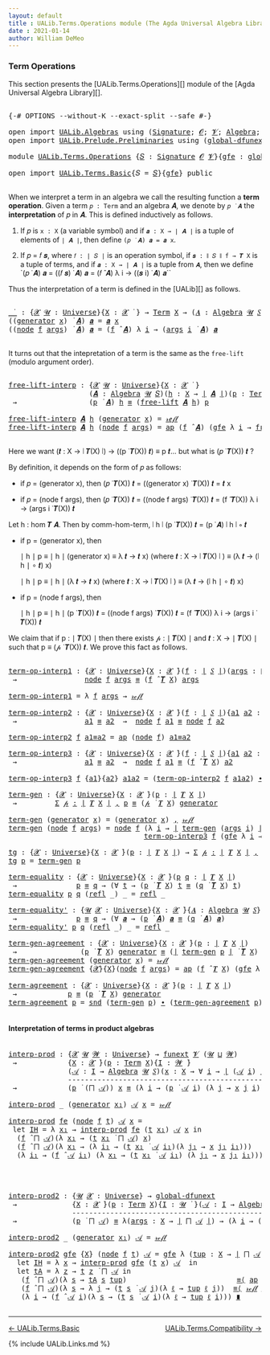 ```yaml
---
layout: default
title : UALib.Terms.Operations module (The Agda Universal Algebra Library)
date : 2021-01-14
author: William DeMeo
---
```


### <a id="term-operations">Term Operations</a>

This section presents the [UALib.Terms.Operations][] module of the [Agda Universal Algebra Library][].

<pre class="Agda">

<a id="308" class="Symbol">{-#</a> <a id="312" class="Keyword">OPTIONS</a> <a id="320" class="Pragma">--without-K</a> <a id="332" class="Pragma">--exact-split</a> <a id="346" class="Pragma">--safe</a> <a id="353" class="Symbol">#-}</a>

<a id="358" class="Keyword">open</a> <a id="363" class="Keyword">import</a> <a id="370" href="UALib.Algebras.html" class="Module">UALib.Algebras</a> <a id="385" class="Keyword">using</a> <a id="391" class="Symbol">(</a><a id="392" href="UALib.Algebras.Signatures.html#1377" class="Function">Signature</a><a id="401" class="Symbol">;</a> <a id="403" href="universes.html#613" class="Generalizable">𝓞</a><a id="404" class="Symbol">;</a> <a id="406" href="universes.html#617" class="Generalizable">𝓥</a><a id="407" class="Symbol">;</a> <a id="409" href="UALib.Algebras.Algebras.html#771" class="Function">Algebra</a><a id="416" class="Symbol">;</a> <a id="418" href="UALib.Algebras.Algebras.html#3472" class="Function Operator">_↠_</a><a id="421" class="Symbol">)</a>
<a id="423" class="Keyword">open</a> <a id="428" class="Keyword">import</a> <a id="435" href="UALib.Prelude.Preliminaries.html" class="Module">UALib.Prelude.Preliminaries</a> <a id="463" class="Keyword">using</a> <a id="469" class="Symbol">(</a><a id="470" href="MGS-Subsingleton-Theorems.html#3468" class="Function">global-dfunext</a><a id="484" class="Symbol">;</a> <a id="486" href="universes.html#551" class="Postulate">Universe</a><a id="494" class="Symbol">;</a> <a id="496" href="universes.html#758" class="Function Operator">_̇</a><a id="498" class="Symbol">)</a>

<a id="501" class="Keyword">module</a> <a id="508" href="UALib.Terms.Operations.html" class="Module">UALib.Terms.Operations</a> <a id="531" class="Symbol">{</a><a id="532" href="UALib.Terms.Operations.html#532" class="Bound">𝑆</a> <a id="534" class="Symbol">:</a> <a id="536" href="UALib.Algebras.Signatures.html#1377" class="Function">Signature</a> <a id="546" href="universes.html#613" class="Generalizable">𝓞</a> <a id="548" href="universes.html#617" class="Generalizable">𝓥</a><a id="549" class="Symbol">}{</a><a id="551" href="UALib.Terms.Operations.html#551" class="Bound">gfe</a> <a id="555" class="Symbol">:</a> <a id="557" href="MGS-Subsingleton-Theorems.html#3468" class="Function">global-dfunext</a><a id="571" class="Symbol">}</a> <a id="573" class="Keyword">where</a>

<a id="580" class="Keyword">open</a> <a id="585" class="Keyword">import</a> <a id="592" href="UALib.Terms.Basic.html" class="Module">UALib.Terms.Basic</a><a id="609" class="Symbol">{</a><a id="610" class="Argument">𝑆</a> <a id="612" class="Symbol">=</a> <a id="614" href="UALib.Terms.Operations.html#532" class="Bound">𝑆</a><a id="615" class="Symbol">}{</a><a id="617" href="UALib.Terms.Operations.html#551" class="Bound">gfe</a><a id="620" class="Symbol">}</a> <a id="622" class="Keyword">public</a>

</pre>

When we interpret a term in an algebra we call the resulting function a **term operation**.  Given a term `𝑝 : Term` and an algebra 𝑨, we denote by `𝑝 ̇ 𝑨` the **interpretation** of 𝑝 in 𝑨.  This is defined inductively as follows.

1. If 𝑝 is `x : X` (a variable symbol) and if `𝒂 : X → ∣ 𝑨 ∣` is a tuple of elements of `∣ 𝑨 ∣`, then define `(𝑝 ̇ 𝑨) 𝒂 = 𝒂 x`.

2. If 𝑝 = 𝑓 𝒔, where `𝑓 : ∣ 𝑆 ∣` is an operation symbol, if `𝒔 : ∥ 𝑆 ∥ f → 𝑻 X` is a tuple of terms, and if `𝒂 : X → ∣ 𝑨 ∣` is a tuple from `𝑨`, then we define `(𝑝 ̇ 𝑨) 𝒂 = ((𝑓 𝒔) ̇ 𝑨) 𝒂 = (𝑓 ̂ 𝑨) λ i → ((𝒔 i) ̇ 𝑨) 𝒂``

Thus the interpretation of a term is defined in the [UALib][] as follows.

<pre class="Agda">

<a id="_̇_"></a><a id="1312" href="UALib.Terms.Operations.html#1312" class="Function Operator">_̇_</a> <a id="1316" class="Symbol">:</a> <a id="1318" class="Symbol">{</a><a id="1319" href="UALib.Terms.Operations.html#1319" class="Bound">𝓧</a> <a id="1321" href="UALib.Terms.Operations.html#1321" class="Bound">𝓤</a> <a id="1323" class="Symbol">:</a> <a id="1325" href="universes.html#551" class="Postulate">Universe</a><a id="1333" class="Symbol">}{</a><a id="1335" href="UALib.Terms.Operations.html#1335" class="Bound">X</a> <a id="1337" class="Symbol">:</a> <a id="1339" href="UALib.Terms.Operations.html#1319" class="Bound">𝓧</a> <a id="1341" href="universes.html#758" class="Function Operator">̇</a> <a id="1343" class="Symbol">}</a> <a id="1345" class="Symbol">→</a> <a id="1347" href="UALib.Terms.Basic.html#2335" class="Datatype">Term</a> <a id="1352" href="UALib.Terms.Operations.html#1335" class="Bound">X</a> <a id="1354" class="Symbol">→</a> <a id="1356" class="Symbol">(</a><a id="1357" href="UALib.Terms.Operations.html#1357" class="Bound">𝑨</a> <a id="1359" class="Symbol">:</a> <a id="1361" href="UALib.Algebras.Algebras.html#771" class="Function">Algebra</a> <a id="1369" href="UALib.Terms.Operations.html#1321" class="Bound">𝓤</a> <a id="1371" href="UALib.Terms.Operations.html#532" class="Bound">𝑆</a><a id="1372" class="Symbol">)</a> <a id="1374" class="Symbol">→</a> <a id="1376" class="Symbol">(</a><a id="1377" href="UALib.Terms.Operations.html#1335" class="Bound">X</a> <a id="1379" class="Symbol">→</a> <a id="1381" href="UALib.Prelude.Preliminaries.html#11659" class="Function Operator">∣</a> <a id="1383" href="UALib.Terms.Operations.html#1357" class="Bound">𝑨</a> <a id="1385" href="UALib.Prelude.Preliminaries.html#11659" class="Function Operator">∣</a><a id="1386" class="Symbol">)</a> <a id="1388" class="Symbol">→</a> <a id="1390" href="UALib.Prelude.Preliminaries.html#11659" class="Function Operator">∣</a> <a id="1392" href="UALib.Terms.Operations.html#1357" class="Bound">𝑨</a> <a id="1394" href="UALib.Prelude.Preliminaries.html#11659" class="Function Operator">∣</a>
<a id="1396" class="Symbol">((</a><a id="1398" href="UALib.Terms.Basic.html#2383" class="InductiveConstructor">generator</a> <a id="1408" href="UALib.Terms.Operations.html#1408" class="Bound">x</a><a id="1409" class="Symbol">)</a> <a id="1411" href="UALib.Terms.Operations.html#1312" class="Function Operator">̇</a> <a id="1413" href="UALib.Terms.Operations.html#1413" class="Bound">𝑨</a><a id="1414" class="Symbol">)</a> <a id="1416" href="UALib.Terms.Operations.html#1416" class="Bound">𝒂</a> <a id="1418" class="Symbol">=</a> <a id="1420" href="UALib.Terms.Operations.html#1416" class="Bound">𝒂</a> <a id="1422" href="UALib.Terms.Operations.html#1408" class="Bound">x</a>
<a id="1424" class="Symbol">((</a><a id="1426" href="UALib.Terms.Basic.html#2408" class="InductiveConstructor">node</a> <a id="1431" href="UALib.Terms.Operations.html#1431" class="Bound">f</a> <a id="1433" href="UALib.Terms.Operations.html#1433" class="Bound">args</a><a id="1437" class="Symbol">)</a> <a id="1439" href="UALib.Terms.Operations.html#1312" class="Function Operator">̇</a> <a id="1441" href="UALib.Terms.Operations.html#1441" class="Bound">𝑨</a><a id="1442" class="Symbol">)</a> <a id="1444" href="UALib.Terms.Operations.html#1444" class="Bound">𝒂</a> <a id="1446" class="Symbol">=</a> <a id="1448" class="Symbol">(</a><a id="1449" href="UALib.Terms.Operations.html#1431" class="Bound">f</a> <a id="1451" href="UALib.Algebras.Algebras.html#2921" class="Function Operator">̂</a> <a id="1453" href="UALib.Terms.Operations.html#1441" class="Bound">𝑨</a><a id="1454" class="Symbol">)</a> <a id="1456" class="Symbol">λ</a> <a id="1458" href="UALib.Terms.Operations.html#1458" class="Bound">i</a> <a id="1460" class="Symbol">→</a> <a id="1462" class="Symbol">(</a><a id="1463" href="UALib.Terms.Operations.html#1433" class="Bound">args</a> <a id="1468" href="UALib.Terms.Operations.html#1458" class="Bound">i</a> <a id="1470" href="UALib.Terms.Operations.html#1312" class="Function Operator">̇</a> <a id="1472" href="UALib.Terms.Operations.html#1441" class="Bound">𝑨</a><a id="1473" class="Symbol">)</a> <a id="1475" href="UALib.Terms.Operations.html#1444" class="Bound">𝒂</a>

</pre>

It turns out that the intepretation of a term is the same as the `free-lift` (modulo argument order).

<pre class="Agda">

<a id="free-lift-interp"></a><a id="1607" href="UALib.Terms.Operations.html#1607" class="Function">free-lift-interp</a> <a id="1624" class="Symbol">:</a> <a id="1626" class="Symbol">{</a><a id="1627" href="UALib.Terms.Operations.html#1627" class="Bound">𝓧</a> <a id="1629" href="UALib.Terms.Operations.html#1629" class="Bound">𝓤</a> <a id="1631" class="Symbol">:</a> <a id="1633" href="universes.html#551" class="Postulate">Universe</a><a id="1641" class="Symbol">}{</a><a id="1643" href="UALib.Terms.Operations.html#1643" class="Bound">X</a> <a id="1645" class="Symbol">:</a> <a id="1647" href="UALib.Terms.Operations.html#1627" class="Bound">𝓧</a> <a id="1649" href="universes.html#758" class="Function Operator">̇</a> <a id="1651" class="Symbol">}</a>
                   <a id="1672" class="Symbol">(</a><a id="1673" href="UALib.Terms.Operations.html#1673" class="Bound">𝑨</a> <a id="1675" class="Symbol">:</a> <a id="1677" href="UALib.Algebras.Algebras.html#771" class="Function">Algebra</a> <a id="1685" href="UALib.Terms.Operations.html#1629" class="Bound">𝓤</a> <a id="1687" href="UALib.Terms.Operations.html#532" class="Bound">𝑆</a><a id="1688" class="Symbol">)(</a><a id="1690" href="UALib.Terms.Operations.html#1690" class="Bound">h</a> <a id="1692" class="Symbol">:</a> <a id="1694" href="UALib.Terms.Operations.html#1643" class="Bound">X</a> <a id="1696" class="Symbol">→</a> <a id="1698" href="UALib.Prelude.Preliminaries.html#11659" class="Function Operator">∣</a> <a id="1700" href="UALib.Terms.Operations.html#1673" class="Bound">𝑨</a> <a id="1702" href="UALib.Prelude.Preliminaries.html#11659" class="Function Operator">∣</a><a id="1703" class="Symbol">)(</a><a id="1705" href="UALib.Terms.Operations.html#1705" class="Bound">p</a> <a id="1707" class="Symbol">:</a> <a id="1709" href="UALib.Terms.Basic.html#2335" class="Datatype">Term</a> <a id="1714" href="UALib.Terms.Operations.html#1643" class="Bound">X</a><a id="1715" class="Symbol">)</a>
 <a id="1718" class="Symbol">→</a>                 <a id="1736" class="Symbol">(</a><a id="1737" href="UALib.Terms.Operations.html#1705" class="Bound">p</a> <a id="1739" href="UALib.Terms.Operations.html#1312" class="Function Operator">̇</a> <a id="1741" href="UALib.Terms.Operations.html#1673" class="Bound">𝑨</a><a id="1742" class="Symbol">)</a> <a id="1744" href="UALib.Terms.Operations.html#1690" class="Bound">h</a> <a id="1746" href="UALib.Prelude.Preliminaries.html#5556" class="Datatype Operator">≡</a> <a id="1748" class="Symbol">(</a><a id="1749" href="UALib.Terms.Basic.html#3932" class="Function">free-lift</a> <a id="1759" href="UALib.Terms.Operations.html#1673" class="Bound">𝑨</a> <a id="1761" href="UALib.Terms.Operations.html#1690" class="Bound">h</a><a id="1762" class="Symbol">)</a> <a id="1764" href="UALib.Terms.Operations.html#1705" class="Bound">p</a>

<a id="1767" href="UALib.Terms.Operations.html#1607" class="Function">free-lift-interp</a> <a id="1784" href="UALib.Terms.Operations.html#1784" class="Bound">𝑨</a> <a id="1786" href="UALib.Terms.Operations.html#1786" class="Bound">h</a> <a id="1788" class="Symbol">(</a><a id="1789" href="UALib.Terms.Basic.html#2383" class="InductiveConstructor">generator</a> <a id="1799" href="UALib.Terms.Operations.html#1799" class="Bound">x</a><a id="1800" class="Symbol">)</a> <a id="1802" class="Symbol">=</a> <a id="1804" href="UALib.Prelude.Preliminaries.html#5570" class="InductiveConstructor">𝓇ℯ𝒻𝓁</a>
<a id="1809" href="UALib.Terms.Operations.html#1607" class="Function">free-lift-interp</a> <a id="1826" href="UALib.Terms.Operations.html#1826" class="Bound">𝑨</a> <a id="1828" href="UALib.Terms.Operations.html#1828" class="Bound">h</a> <a id="1830" class="Symbol">(</a><a id="1831" href="UALib.Terms.Basic.html#2408" class="InductiveConstructor">node</a> <a id="1836" href="UALib.Terms.Operations.html#1836" class="Bound">f</a> <a id="1838" href="UALib.Terms.Operations.html#1838" class="Bound">args</a><a id="1842" class="Symbol">)</a> <a id="1844" class="Symbol">=</a> <a id="1846" href="MGS-MLTT.html#6613" class="Function">ap</a> <a id="1849" class="Symbol">(</a><a id="1850" href="UALib.Terms.Operations.html#1836" class="Bound">f</a> <a id="1852" href="UALib.Algebras.Algebras.html#2921" class="Function Operator">̂</a> <a id="1854" href="UALib.Terms.Operations.html#1826" class="Bound">𝑨</a><a id="1855" class="Symbol">)</a> <a id="1857" class="Symbol">(</a><a id="1858" href="UALib.Terms.Operations.html#551" class="Bound">gfe</a> <a id="1862" class="Symbol">λ</a> <a id="1864" href="UALib.Terms.Operations.html#1864" class="Bound">i</a> <a id="1866" class="Symbol">→</a> <a id="1868" href="UALib.Terms.Operations.html#1607" class="Function">free-lift-interp</a> <a id="1885" href="UALib.Terms.Operations.html#1826" class="Bound">𝑨</a> <a id="1887" href="UALib.Terms.Operations.html#1828" class="Bound">h</a> <a id="1889" class="Symbol">(</a><a id="1890" href="UALib.Terms.Operations.html#1838" class="Bound">args</a> <a id="1895" href="UALib.Terms.Operations.html#1864" class="Bound">i</a><a id="1896" class="Symbol">))</a>

</pre>

Here we want (𝒕 : X → ∣ 𝑻(X) ∣) → ((p ̇ 𝑻(X)) 𝒕) ≡ p 𝒕... but what is (𝑝 ̇ 𝑻(X)) 𝒕 ?

By definition, it depends on the form of 𝑝 as follows:

* if 𝑝 = (generator x), then (𝑝 ̇ 𝑻(X)) 𝒕 = ((generator x) ̇ 𝑻(X)) 𝒕 = 𝒕 x

* if 𝑝 = (node f args), then (𝑝 ̇ 𝑻(X)) 𝒕 = ((node f args) ̇ 𝑻(X)) 𝒕 = (f ̂ 𝑻(X)) λ i → (args i ̇ 𝑻(X)) 𝒕

Let h : hom 𝑻 𝑨. Then by comm-hom-term, ∣ h ∣ (p ̇ 𝑻(X)) 𝒕 = (p ̇ 𝑨) ∣ h ∣ ∘ 𝒕

* if p = (generator x), then

   ∣ h ∣ p ≡ ∣ h ∣ (generator x)
          ≡ λ 𝒕 → 𝒕 x) (where 𝒕 : X → ∣ 𝑻(X) ∣ )
          ≡ (λ 𝒕 → (∣ h ∣ ∘ 𝒕) x)

   ∣ h ∣ p ≡ ∣ h ∣ (λ 𝒕 → 𝒕 x) (where 𝒕 : X → ∣ 𝑻(X) ∣ )
          ≡ (λ 𝒕 → (∣ h ∣ ∘ 𝒕) x)

* if p = (node f args), then

   ∣ h ∣ p ≡ ∣ h ∣  (p ̇ 𝑻(X)) 𝒕 = ((node f args) ̇ 𝑻(X)) 𝒕 = (f ̂ 𝑻(X)) λ i → (args i ̇ 𝑻(X)) 𝒕

We claim that if p : ∣ 𝑻(X) ∣ then there exists 𝓅 : ∣ 𝑻(X) ∣ and 𝒕 : X → ∣ 𝑻(X) ∣ such that p ≡ (𝓅 ̇ 𝑻(X)) 𝒕. We prove this fact as follows.

<pre class="Agda">

<a id="term-op-interp1"></a><a id="2840" href="UALib.Terms.Operations.html#2840" class="Function">term-op-interp1</a> <a id="2856" class="Symbol">:</a> <a id="2858" class="Symbol">{</a><a id="2859" href="UALib.Terms.Operations.html#2859" class="Bound">𝓧</a> <a id="2861" class="Symbol">:</a> <a id="2863" href="universes.html#551" class="Postulate">Universe</a><a id="2871" class="Symbol">}{</a><a id="2873" href="UALib.Terms.Operations.html#2873" class="Bound">X</a> <a id="2875" class="Symbol">:</a> <a id="2877" href="UALib.Terms.Operations.html#2859" class="Bound">𝓧</a> <a id="2879" href="universes.html#758" class="Function Operator">̇</a><a id="2880" class="Symbol">}(</a><a id="2882" href="UALib.Terms.Operations.html#2882" class="Bound">f</a> <a id="2884" class="Symbol">:</a> <a id="2886" href="UALib.Prelude.Preliminaries.html#11659" class="Function Operator">∣</a> <a id="2888" href="UALib.Terms.Operations.html#532" class="Bound">𝑆</a> <a id="2890" href="UALib.Prelude.Preliminaries.html#11659" class="Function Operator">∣</a><a id="2891" class="Symbol">)(</a><a id="2893" href="UALib.Terms.Operations.html#2893" class="Bound">args</a> <a id="2898" class="Symbol">:</a> <a id="2900" href="UALib.Prelude.Preliminaries.html#11740" class="Function Operator">∥</a> <a id="2902" href="UALib.Terms.Operations.html#532" class="Bound">𝑆</a> <a id="2904" href="UALib.Prelude.Preliminaries.html#11740" class="Function Operator">∥</a> <a id="2906" href="UALib.Terms.Operations.html#2882" class="Bound">f</a> <a id="2908" class="Symbol">→</a> <a id="2910" href="UALib.Terms.Basic.html#2335" class="Datatype">Term</a> <a id="2915" href="UALib.Terms.Operations.html#2873" class="Bound">X</a><a id="2916" class="Symbol">)</a>
 <a id="2919" class="Symbol">→</a>                <a id="2936" href="UALib.Terms.Basic.html#2408" class="InductiveConstructor">node</a> <a id="2941" href="UALib.Terms.Operations.html#2882" class="Bound">f</a> <a id="2943" href="UALib.Terms.Operations.html#2893" class="Bound">args</a> <a id="2948" href="UALib.Prelude.Preliminaries.html#5556" class="Datatype Operator">≡</a> <a id="2950" class="Symbol">(</a><a id="2951" href="UALib.Terms.Operations.html#2882" class="Bound">f</a> <a id="2953" href="UALib.Algebras.Algebras.html#2921" class="Function Operator">̂</a> <a id="2955" href="UALib.Terms.Basic.html#3406" class="Function">𝑻</a> <a id="2957" href="UALib.Terms.Operations.html#2873" class="Bound">X</a><a id="2958" class="Symbol">)</a> <a id="2960" href="UALib.Terms.Operations.html#2893" class="Bound">args</a>

<a id="2966" href="UALib.Terms.Operations.html#2840" class="Function">term-op-interp1</a> <a id="2982" class="Symbol">=</a> <a id="2984" class="Symbol">λ</a> <a id="2986" href="UALib.Terms.Operations.html#2986" class="Bound">f</a> <a id="2988" href="UALib.Terms.Operations.html#2988" class="Bound">args</a> <a id="2993" class="Symbol">→</a> <a id="2995" href="UALib.Prelude.Preliminaries.html#5570" class="InductiveConstructor">𝓇ℯ𝒻𝓁</a>

<a id="term-op-interp2"></a><a id="3001" href="UALib.Terms.Operations.html#3001" class="Function">term-op-interp2</a> <a id="3017" class="Symbol">:</a> <a id="3019" class="Symbol">{</a><a id="3020" href="UALib.Terms.Operations.html#3020" class="Bound">𝓧</a> <a id="3022" class="Symbol">:</a> <a id="3024" href="universes.html#551" class="Postulate">Universe</a><a id="3032" class="Symbol">}{</a><a id="3034" href="UALib.Terms.Operations.html#3034" class="Bound">X</a> <a id="3036" class="Symbol">:</a> <a id="3038" href="UALib.Terms.Operations.html#3020" class="Bound">𝓧</a> <a id="3040" href="universes.html#758" class="Function Operator">̇</a><a id="3041" class="Symbol">}(</a><a id="3043" href="UALib.Terms.Operations.html#3043" class="Bound">f</a> <a id="3045" class="Symbol">:</a> <a id="3047" href="UALib.Prelude.Preliminaries.html#11659" class="Function Operator">∣</a> <a id="3049" href="UALib.Terms.Operations.html#532" class="Bound">𝑆</a> <a id="3051" href="UALib.Prelude.Preliminaries.html#11659" class="Function Operator">∣</a><a id="3052" class="Symbol">){</a><a id="3054" href="UALib.Terms.Operations.html#3054" class="Bound">a1</a> <a id="3057" href="UALib.Terms.Operations.html#3057" class="Bound">a2</a> <a id="3060" class="Symbol">:</a> <a id="3062" href="UALib.Prelude.Preliminaries.html#11740" class="Function Operator">∥</a> <a id="3064" href="UALib.Terms.Operations.html#532" class="Bound">𝑆</a> <a id="3066" href="UALib.Prelude.Preliminaries.html#11740" class="Function Operator">∥</a> <a id="3068" href="UALib.Terms.Operations.html#3043" class="Bound">f</a> <a id="3070" class="Symbol">→</a> <a id="3072" href="UALib.Terms.Basic.html#2335" class="Datatype">Term</a> <a id="3077" href="UALib.Terms.Operations.html#3034" class="Bound">X</a><a id="3078" class="Symbol">}</a>
 <a id="3081" class="Symbol">→</a>                <a id="3098" href="UALib.Terms.Operations.html#3054" class="Bound">a1</a> <a id="3101" href="UALib.Prelude.Preliminaries.html#5556" class="Datatype Operator">≡</a> <a id="3103" href="UALib.Terms.Operations.html#3057" class="Bound">a2</a>  <a id="3107" class="Symbol">→</a>  <a id="3110" href="UALib.Terms.Basic.html#2408" class="InductiveConstructor">node</a> <a id="3115" href="UALib.Terms.Operations.html#3043" class="Bound">f</a> <a id="3117" href="UALib.Terms.Operations.html#3054" class="Bound">a1</a> <a id="3120" href="UALib.Prelude.Preliminaries.html#5556" class="Datatype Operator">≡</a> <a id="3122" href="UALib.Terms.Basic.html#2408" class="InductiveConstructor">node</a> <a id="3127" href="UALib.Terms.Operations.html#3043" class="Bound">f</a> <a id="3129" href="UALib.Terms.Operations.html#3057" class="Bound">a2</a>

<a id="3133" href="UALib.Terms.Operations.html#3001" class="Function">term-op-interp2</a> <a id="3149" href="UALib.Terms.Operations.html#3149" class="Bound">f</a> <a id="3151" href="UALib.Terms.Operations.html#3151" class="Bound">a1≡a2</a> <a id="3157" class="Symbol">=</a> <a id="3159" href="MGS-MLTT.html#6613" class="Function">ap</a> <a id="3162" class="Symbol">(</a><a id="3163" href="UALib.Terms.Basic.html#2408" class="InductiveConstructor">node</a> <a id="3168" href="UALib.Terms.Operations.html#3149" class="Bound">f</a><a id="3169" class="Symbol">)</a> <a id="3171" href="UALib.Terms.Operations.html#3151" class="Bound">a1≡a2</a>

<a id="term-op-interp3"></a><a id="3178" href="UALib.Terms.Operations.html#3178" class="Function">term-op-interp3</a> <a id="3194" class="Symbol">:</a> <a id="3196" class="Symbol">{</a><a id="3197" href="UALib.Terms.Operations.html#3197" class="Bound">𝓧</a> <a id="3199" class="Symbol">:</a> <a id="3201" href="universes.html#551" class="Postulate">Universe</a><a id="3209" class="Symbol">}{</a><a id="3211" href="UALib.Terms.Operations.html#3211" class="Bound">X</a> <a id="3213" class="Symbol">:</a> <a id="3215" href="UALib.Terms.Operations.html#3197" class="Bound">𝓧</a> <a id="3217" href="universes.html#758" class="Function Operator">̇</a><a id="3218" class="Symbol">}(</a><a id="3220" href="UALib.Terms.Operations.html#3220" class="Bound">f</a> <a id="3222" class="Symbol">:</a> <a id="3224" href="UALib.Prelude.Preliminaries.html#11659" class="Function Operator">∣</a> <a id="3226" href="UALib.Terms.Operations.html#532" class="Bound">𝑆</a> <a id="3228" href="UALib.Prelude.Preliminaries.html#11659" class="Function Operator">∣</a><a id="3229" class="Symbol">){</a><a id="3231" href="UALib.Terms.Operations.html#3231" class="Bound">a1</a> <a id="3234" href="UALib.Terms.Operations.html#3234" class="Bound">a2</a> <a id="3237" class="Symbol">:</a> <a id="3239" href="UALib.Prelude.Preliminaries.html#11740" class="Function Operator">∥</a> <a id="3241" href="UALib.Terms.Operations.html#532" class="Bound">𝑆</a> <a id="3243" href="UALib.Prelude.Preliminaries.html#11740" class="Function Operator">∥</a> <a id="3245" href="UALib.Terms.Operations.html#3220" class="Bound">f</a> <a id="3247" class="Symbol">→</a> <a id="3249" href="UALib.Terms.Basic.html#2335" class="Datatype">Term</a> <a id="3254" href="UALib.Terms.Operations.html#3211" class="Bound">X</a><a id="3255" class="Symbol">}</a>
 <a id="3258" class="Symbol">→</a>                <a id="3275" href="UALib.Terms.Operations.html#3231" class="Bound">a1</a> <a id="3278" href="UALib.Prelude.Preliminaries.html#5556" class="Datatype Operator">≡</a> <a id="3280" href="UALib.Terms.Operations.html#3234" class="Bound">a2</a>  <a id="3284" class="Symbol">→</a>  <a id="3287" href="UALib.Terms.Basic.html#2408" class="InductiveConstructor">node</a> <a id="3292" href="UALib.Terms.Operations.html#3220" class="Bound">f</a> <a id="3294" href="UALib.Terms.Operations.html#3231" class="Bound">a1</a> <a id="3297" href="UALib.Prelude.Preliminaries.html#5556" class="Datatype Operator">≡</a> <a id="3299" class="Symbol">(</a><a id="3300" href="UALib.Terms.Operations.html#3220" class="Bound">f</a> <a id="3302" href="UALib.Algebras.Algebras.html#2921" class="Function Operator">̂</a> <a id="3304" href="UALib.Terms.Basic.html#3406" class="Function">𝑻</a> <a id="3306" href="UALib.Terms.Operations.html#3211" class="Bound">X</a><a id="3307" class="Symbol">)</a> <a id="3309" href="UALib.Terms.Operations.html#3234" class="Bound">a2</a>

<a id="3313" href="UALib.Terms.Operations.html#3178" class="Function">term-op-interp3</a> <a id="3329" href="UALib.Terms.Operations.html#3329" class="Bound">f</a> <a id="3331" class="Symbol">{</a><a id="3332" href="UALib.Terms.Operations.html#3332" class="Bound">a1</a><a id="3334" class="Symbol">}{</a><a id="3336" href="UALib.Terms.Operations.html#3336" class="Bound">a2</a><a id="3338" class="Symbol">}</a> <a id="3340" href="UALib.Terms.Operations.html#3340" class="Bound">a1a2</a> <a id="3345" class="Symbol">=</a> <a id="3347" class="Symbol">(</a><a id="3348" href="UALib.Terms.Operations.html#3001" class="Function">term-op-interp2</a> <a id="3364" href="UALib.Terms.Operations.html#3329" class="Bound">f</a> <a id="3366" href="UALib.Terms.Operations.html#3340" class="Bound">a1a2</a><a id="3370" class="Symbol">)</a> <a id="3372" href="MGS-MLTT.html#5910" class="Function Operator">∙</a> <a id="3374" class="Symbol">(</a><a id="3375" href="UALib.Terms.Operations.html#2840" class="Function">term-op-interp1</a> <a id="3391" href="UALib.Terms.Operations.html#3329" class="Bound">f</a> <a id="3393" href="UALib.Terms.Operations.html#3336" class="Bound">a2</a><a id="3395" class="Symbol">)</a>

<a id="term-gen"></a><a id="3398" href="UALib.Terms.Operations.html#3398" class="Function">term-gen</a> <a id="3407" class="Symbol">:</a> <a id="3409" class="Symbol">{</a><a id="3410" href="UALib.Terms.Operations.html#3410" class="Bound">𝓧</a> <a id="3412" class="Symbol">:</a> <a id="3414" href="universes.html#551" class="Postulate">Universe</a><a id="3422" class="Symbol">}{</a><a id="3424" href="UALib.Terms.Operations.html#3424" class="Bound">X</a> <a id="3426" class="Symbol">:</a> <a id="3428" href="UALib.Terms.Operations.html#3410" class="Bound">𝓧</a> <a id="3430" href="universes.html#758" class="Function Operator">̇</a><a id="3431" class="Symbol">}(</a><a id="3433" href="UALib.Terms.Operations.html#3433" class="Bound">p</a> <a id="3435" class="Symbol">:</a> <a id="3437" href="UALib.Prelude.Preliminaries.html#11659" class="Function Operator">∣</a> <a id="3439" href="UALib.Terms.Basic.html#3406" class="Function">𝑻</a> <a id="3441" href="UALib.Terms.Operations.html#3424" class="Bound">X</a> <a id="3443" href="UALib.Prelude.Preliminaries.html#11659" class="Function Operator">∣</a><a id="3444" class="Symbol">)</a>
 <a id="3447" class="Symbol">→</a>         <a id="3457" href="MGS-MLTT.html#3074" class="Function">Σ</a> <a id="3459" href="UALib.Terms.Operations.html#3459" class="Bound">𝓅</a> <a id="3461" href="MGS-MLTT.html#3074" class="Function">꞉</a> <a id="3463" href="UALib.Prelude.Preliminaries.html#11659" class="Function Operator">∣</a> <a id="3465" href="UALib.Terms.Basic.html#3406" class="Function">𝑻</a> <a id="3467" href="UALib.Terms.Operations.html#3424" class="Bound">X</a> <a id="3469" href="UALib.Prelude.Preliminaries.html#11659" class="Function Operator">∣</a> <a id="3471" href="MGS-MLTT.html#3074" class="Function">,</a> <a id="3473" href="UALib.Terms.Operations.html#3433" class="Bound">p</a> <a id="3475" href="UALib.Prelude.Preliminaries.html#5556" class="Datatype Operator">≡</a> <a id="3477" class="Symbol">(</a><a id="3478" href="UALib.Terms.Operations.html#3459" class="Bound">𝓅</a> <a id="3480" href="UALib.Terms.Operations.html#1312" class="Function Operator">̇</a> <a id="3482" href="UALib.Terms.Basic.html#3406" class="Function">𝑻</a> <a id="3484" href="UALib.Terms.Operations.html#3424" class="Bound">X</a><a id="3485" class="Symbol">)</a> <a id="3487" href="UALib.Terms.Basic.html#2383" class="InductiveConstructor">generator</a>

<a id="3498" href="UALib.Terms.Operations.html#3398" class="Function">term-gen</a> <a id="3507" class="Symbol">(</a><a id="3508" href="UALib.Terms.Basic.html#2383" class="InductiveConstructor">generator</a> <a id="3518" href="UALib.Terms.Operations.html#3518" class="Bound">x</a><a id="3519" class="Symbol">)</a> <a id="3521" class="Symbol">=</a> <a id="3523" class="Symbol">(</a><a id="3524" href="UALib.Terms.Basic.html#2383" class="InductiveConstructor">generator</a> <a id="3534" href="UALib.Terms.Operations.html#3518" class="Bound">x</a><a id="3535" class="Symbol">)</a> <a id="3537" href="UALib.Prelude.Preliminaries.html#5665" class="InductiveConstructor Operator">,</a> <a id="3539" href="UALib.Prelude.Preliminaries.html#5570" class="InductiveConstructor">𝓇ℯ𝒻𝓁</a>
<a id="3544" href="UALib.Terms.Operations.html#3398" class="Function">term-gen</a> <a id="3553" class="Symbol">(</a><a id="3554" href="UALib.Terms.Basic.html#2408" class="InductiveConstructor">node</a> <a id="3559" href="UALib.Terms.Operations.html#3559" class="Bound">f</a> <a id="3561" href="UALib.Terms.Operations.html#3561" class="Bound">args</a><a id="3565" class="Symbol">)</a> <a id="3567" class="Symbol">=</a> <a id="3569" href="UALib.Terms.Basic.html#2408" class="InductiveConstructor">node</a> <a id="3574" href="UALib.Terms.Operations.html#3559" class="Bound">f</a> <a id="3576" class="Symbol">(λ</a> <a id="3579" href="UALib.Terms.Operations.html#3579" class="Bound">i</a> <a id="3581" class="Symbol">→</a> <a id="3583" href="UALib.Prelude.Preliminaries.html#11659" class="Function Operator">∣</a> <a id="3585" href="UALib.Terms.Operations.html#3398" class="Function">term-gen</a> <a id="3594" class="Symbol">(</a><a id="3595" href="UALib.Terms.Operations.html#3561" class="Bound">args</a> <a id="3600" href="UALib.Terms.Operations.html#3579" class="Bound">i</a><a id="3601" class="Symbol">)</a> <a id="3603" href="UALib.Prelude.Preliminaries.html#11659" class="Function Operator">∣</a><a id="3604" class="Symbol">)</a> <a id="3606" href="UALib.Prelude.Preliminaries.html#5665" class="InductiveConstructor Operator">,</a>
                                <a id="3640" href="UALib.Terms.Operations.html#3178" class="Function">term-op-interp3</a> <a id="3656" href="UALib.Terms.Operations.html#3559" class="Bound">f</a> <a id="3658" class="Symbol">(</a><a id="3659" href="UALib.Terms.Operations.html#551" class="Bound">gfe</a> <a id="3663" class="Symbol">λ</a> <a id="3665" href="UALib.Terms.Operations.html#3665" class="Bound">i</a> <a id="3667" class="Symbol">→</a> <a id="3669" href="UALib.Prelude.Preliminaries.html#11740" class="Function Operator">∥</a> <a id="3671" href="UALib.Terms.Operations.html#3398" class="Function">term-gen</a> <a id="3680" class="Symbol">(</a><a id="3681" href="UALib.Terms.Operations.html#3561" class="Bound">args</a> <a id="3686" href="UALib.Terms.Operations.html#3665" class="Bound">i</a><a id="3687" class="Symbol">)</a> <a id="3689" href="UALib.Prelude.Preliminaries.html#11740" class="Function Operator">∥</a><a id="3690" class="Symbol">)</a>

<a id="tg"></a><a id="3693" href="UALib.Terms.Operations.html#3693" class="Function">tg</a> <a id="3696" class="Symbol">:</a> <a id="3698" class="Symbol">{</a><a id="3699" href="UALib.Terms.Operations.html#3699" class="Bound">𝓧</a> <a id="3701" class="Symbol">:</a> <a id="3703" href="universes.html#551" class="Postulate">Universe</a><a id="3711" class="Symbol">}{</a><a id="3713" href="UALib.Terms.Operations.html#3713" class="Bound">X</a> <a id="3715" class="Symbol">:</a> <a id="3717" href="UALib.Terms.Operations.html#3699" class="Bound">𝓧</a> <a id="3719" href="universes.html#758" class="Function Operator">̇</a><a id="3720" class="Symbol">}(</a><a id="3722" href="UALib.Terms.Operations.html#3722" class="Bound">p</a> <a id="3724" class="Symbol">:</a> <a id="3726" href="UALib.Prelude.Preliminaries.html#11659" class="Function Operator">∣</a> <a id="3728" href="UALib.Terms.Basic.html#3406" class="Function">𝑻</a> <a id="3730" href="UALib.Terms.Operations.html#3713" class="Bound">X</a> <a id="3732" href="UALib.Prelude.Preliminaries.html#11659" class="Function Operator">∣</a><a id="3733" class="Symbol">)</a> <a id="3735" class="Symbol">→</a> <a id="3737" href="MGS-MLTT.html#3074" class="Function">Σ</a> <a id="3739" href="UALib.Terms.Operations.html#3739" class="Bound">𝓅</a> <a id="3741" href="MGS-MLTT.html#3074" class="Function">꞉</a> <a id="3743" href="UALib.Prelude.Preliminaries.html#11659" class="Function Operator">∣</a> <a id="3745" href="UALib.Terms.Basic.html#3406" class="Function">𝑻</a> <a id="3747" href="UALib.Terms.Operations.html#3713" class="Bound">X</a> <a id="3749" href="UALib.Prelude.Preliminaries.html#11659" class="Function Operator">∣</a> <a id="3751" href="MGS-MLTT.html#3074" class="Function">,</a> <a id="3753" href="UALib.Terms.Operations.html#3722" class="Bound">p</a> <a id="3755" href="UALib.Prelude.Preliminaries.html#5556" class="Datatype Operator">≡</a> <a id="3757" class="Symbol">(</a><a id="3758" href="UALib.Terms.Operations.html#3739" class="Bound">𝓅</a> <a id="3760" href="UALib.Terms.Operations.html#1312" class="Function Operator">̇</a> <a id="3762" href="UALib.Terms.Basic.html#3406" class="Function">𝑻</a> <a id="3764" href="UALib.Terms.Operations.html#3713" class="Bound">X</a><a id="3765" class="Symbol">)</a> <a id="3767" href="UALib.Terms.Basic.html#2383" class="InductiveConstructor">generator</a>
<a id="3777" href="UALib.Terms.Operations.html#3693" class="Function">tg</a> <a id="3780" href="UALib.Terms.Operations.html#3780" class="Bound">p</a> <a id="3782" class="Symbol">=</a> <a id="3784" href="UALib.Terms.Operations.html#3398" class="Function">term-gen</a> <a id="3793" href="UALib.Terms.Operations.html#3780" class="Bound">p</a>

<a id="term-equality"></a><a id="3796" href="UALib.Terms.Operations.html#3796" class="Function">term-equality</a> <a id="3810" class="Symbol">:</a> <a id="3812" class="Symbol">{</a><a id="3813" href="UALib.Terms.Operations.html#3813" class="Bound">𝓧</a> <a id="3815" class="Symbol">:</a> <a id="3817" href="universes.html#551" class="Postulate">Universe</a><a id="3825" class="Symbol">}{</a><a id="3827" href="UALib.Terms.Operations.html#3827" class="Bound">X</a> <a id="3829" class="Symbol">:</a> <a id="3831" href="UALib.Terms.Operations.html#3813" class="Bound">𝓧</a> <a id="3833" href="universes.html#758" class="Function Operator">̇</a><a id="3834" class="Symbol">}(</a><a id="3836" href="UALib.Terms.Operations.html#3836" class="Bound">p</a> <a id="3838" href="UALib.Terms.Operations.html#3838" class="Bound">q</a> <a id="3840" class="Symbol">:</a> <a id="3842" href="UALib.Prelude.Preliminaries.html#11659" class="Function Operator">∣</a> <a id="3844" href="UALib.Terms.Basic.html#3406" class="Function">𝑻</a> <a id="3846" href="UALib.Terms.Operations.html#3827" class="Bound">X</a> <a id="3848" href="UALib.Prelude.Preliminaries.html#11659" class="Function Operator">∣</a><a id="3849" class="Symbol">)</a>
 <a id="3852" class="Symbol">→</a>              <a id="3867" href="UALib.Terms.Operations.html#3836" class="Bound">p</a> <a id="3869" href="UALib.Prelude.Preliminaries.html#5556" class="Datatype Operator">≡</a> <a id="3871" href="UALib.Terms.Operations.html#3838" class="Bound">q</a> <a id="3873" class="Symbol">→</a> <a id="3875" class="Symbol">(∀</a> <a id="3878" href="UALib.Terms.Operations.html#3878" class="Bound">t</a> <a id="3880" class="Symbol">→</a> <a id="3882" class="Symbol">(</a><a id="3883" href="UALib.Terms.Operations.html#3836" class="Bound">p</a> <a id="3885" href="UALib.Terms.Operations.html#1312" class="Function Operator">̇</a> <a id="3887" href="UALib.Terms.Basic.html#3406" class="Function">𝑻</a> <a id="3889" href="UALib.Terms.Operations.html#3827" class="Bound">X</a><a id="3890" class="Symbol">)</a> <a id="3892" href="UALib.Terms.Operations.html#3878" class="Bound">t</a> <a id="3894" href="UALib.Prelude.Preliminaries.html#5556" class="Datatype Operator">≡</a> <a id="3896" class="Symbol">(</a><a id="3897" href="UALib.Terms.Operations.html#3838" class="Bound">q</a> <a id="3899" href="UALib.Terms.Operations.html#1312" class="Function Operator">̇</a> <a id="3901" href="UALib.Terms.Basic.html#3406" class="Function">𝑻</a> <a id="3903" href="UALib.Terms.Operations.html#3827" class="Bound">X</a><a id="3904" class="Symbol">)</a> <a id="3906" href="UALib.Terms.Operations.html#3878" class="Bound">t</a><a id="3907" class="Symbol">)</a>
<a id="3909" href="UALib.Terms.Operations.html#3796" class="Function">term-equality</a> <a id="3923" href="UALib.Terms.Operations.html#3923" class="Bound">p</a> <a id="3925" href="UALib.Terms.Operations.html#3925" class="Bound">q</a> <a id="3927" class="Symbol">(</a><a id="3928" href="UALib.Prelude.Preliminaries.html#5592" class="InductiveConstructor">refl</a> <a id="3933" class="Symbol">_)</a> <a id="3936" class="Symbol">_</a> <a id="3938" class="Symbol">=</a> <a id="3940" href="UALib.Prelude.Preliminaries.html#5592" class="InductiveConstructor">refl</a> <a id="3945" class="Symbol">_</a>

<a id="term-equality&#39;"></a><a id="3948" href="UALib.Terms.Operations.html#3948" class="Function">term-equality&#39;</a> <a id="3963" class="Symbol">:</a> <a id="3965" class="Symbol">{</a><a id="3966" href="UALib.Terms.Operations.html#3966" class="Bound">𝓤</a> <a id="3968" href="UALib.Terms.Operations.html#3968" class="Bound">𝓧</a> <a id="3970" class="Symbol">:</a> <a id="3972" href="universes.html#551" class="Postulate">Universe</a><a id="3980" class="Symbol">}{</a><a id="3982" href="UALib.Terms.Operations.html#3982" class="Bound">X</a> <a id="3984" class="Symbol">:</a> <a id="3986" href="UALib.Terms.Operations.html#3968" class="Bound">𝓧</a> <a id="3988" href="universes.html#758" class="Function Operator">̇</a><a id="3989" class="Symbol">}{</a><a id="3991" href="UALib.Terms.Operations.html#3991" class="Bound">𝑨</a> <a id="3993" class="Symbol">:</a> <a id="3995" href="UALib.Algebras.Algebras.html#771" class="Function">Algebra</a> <a id="4003" href="UALib.Terms.Operations.html#3966" class="Bound">𝓤</a> <a id="4005" href="UALib.Terms.Operations.html#532" class="Bound">𝑆</a><a id="4006" class="Symbol">}(</a><a id="4008" href="UALib.Terms.Operations.html#4008" class="Bound">p</a> <a id="4010" href="UALib.Terms.Operations.html#4010" class="Bound">q</a> <a id="4012" class="Symbol">:</a> <a id="4014" href="UALib.Prelude.Preliminaries.html#11659" class="Function Operator">∣</a> <a id="4016" href="UALib.Terms.Basic.html#3406" class="Function">𝑻</a> <a id="4018" href="UALib.Terms.Operations.html#3982" class="Bound">X</a> <a id="4020" href="UALib.Prelude.Preliminaries.html#11659" class="Function Operator">∣</a><a id="4021" class="Symbol">)</a>
 <a id="4024" class="Symbol">→</a>              <a id="4039" href="UALib.Terms.Operations.html#4008" class="Bound">p</a> <a id="4041" href="UALib.Prelude.Preliminaries.html#5556" class="Datatype Operator">≡</a> <a id="4043" href="UALib.Terms.Operations.html#4010" class="Bound">q</a> <a id="4045" class="Symbol">→</a> <a id="4047" class="Symbol">(∀</a> <a id="4050" href="UALib.Terms.Operations.html#4050" class="Bound">𝒂</a> <a id="4052" class="Symbol">→</a> <a id="4054" class="Symbol">(</a><a id="4055" href="UALib.Terms.Operations.html#4008" class="Bound">p</a> <a id="4057" href="UALib.Terms.Operations.html#1312" class="Function Operator">̇</a> <a id="4059" href="UALib.Terms.Operations.html#3991" class="Bound">𝑨</a><a id="4060" class="Symbol">)</a> <a id="4062" href="UALib.Terms.Operations.html#4050" class="Bound">𝒂</a> <a id="4064" href="UALib.Prelude.Preliminaries.html#5556" class="Datatype Operator">≡</a> <a id="4066" class="Symbol">(</a><a id="4067" href="UALib.Terms.Operations.html#4010" class="Bound">q</a> <a id="4069" href="UALib.Terms.Operations.html#1312" class="Function Operator">̇</a> <a id="4071" href="UALib.Terms.Operations.html#3991" class="Bound">𝑨</a><a id="4072" class="Symbol">)</a> <a id="4074" href="UALib.Terms.Operations.html#4050" class="Bound">𝒂</a><a id="4075" class="Symbol">)</a>
<a id="4077" href="UALib.Terms.Operations.html#3948" class="Function">term-equality&#39;</a> <a id="4092" href="UALib.Terms.Operations.html#4092" class="Bound">p</a> <a id="4094" href="UALib.Terms.Operations.html#4094" class="Bound">q</a> <a id="4096" class="Symbol">(</a><a id="4097" href="UALib.Prelude.Preliminaries.html#5592" class="InductiveConstructor">refl</a> <a id="4102" class="Symbol">_)</a> <a id="4105" class="Symbol">_</a> <a id="4107" class="Symbol">=</a> <a id="4109" href="UALib.Prelude.Preliminaries.html#5592" class="InductiveConstructor">refl</a> <a id="4114" class="Symbol">_</a>

<a id="term-gen-agreement"></a><a id="4117" href="UALib.Terms.Operations.html#4117" class="Function">term-gen-agreement</a> <a id="4136" class="Symbol">:</a> <a id="4138" class="Symbol">{</a><a id="4139" href="UALib.Terms.Operations.html#4139" class="Bound">𝓧</a> <a id="4141" class="Symbol">:</a> <a id="4143" href="universes.html#551" class="Postulate">Universe</a><a id="4151" class="Symbol">}{</a><a id="4153" href="UALib.Terms.Operations.html#4153" class="Bound">X</a> <a id="4155" class="Symbol">:</a> <a id="4157" href="UALib.Terms.Operations.html#4139" class="Bound">𝓧</a> <a id="4159" href="universes.html#758" class="Function Operator">̇</a><a id="4160" class="Symbol">}(</a><a id="4162" href="UALib.Terms.Operations.html#4162" class="Bound">p</a> <a id="4164" class="Symbol">:</a> <a id="4166" href="UALib.Prelude.Preliminaries.html#11659" class="Function Operator">∣</a> <a id="4168" href="UALib.Terms.Basic.html#3406" class="Function">𝑻</a> <a id="4170" href="UALib.Terms.Operations.html#4153" class="Bound">X</a> <a id="4172" href="UALib.Prelude.Preliminaries.html#11659" class="Function Operator">∣</a><a id="4173" class="Symbol">)</a>
 <a id="4176" class="Symbol">→</a>               <a id="4192" class="Symbol">(</a><a id="4193" href="UALib.Terms.Operations.html#4162" class="Bound">p</a> <a id="4195" href="UALib.Terms.Operations.html#1312" class="Function Operator">̇</a> <a id="4197" href="UALib.Terms.Basic.html#3406" class="Function">𝑻</a> <a id="4199" href="UALib.Terms.Operations.html#4153" class="Bound">X</a><a id="4200" class="Symbol">)</a> <a id="4202" href="UALib.Terms.Basic.html#2383" class="InductiveConstructor">generator</a> <a id="4212" href="UALib.Prelude.Preliminaries.html#5556" class="Datatype Operator">≡</a> <a id="4214" class="Symbol">(</a><a id="4215" href="UALib.Prelude.Preliminaries.html#11659" class="Function Operator">∣</a> <a id="4217" href="UALib.Terms.Operations.html#3398" class="Function">term-gen</a> <a id="4226" href="UALib.Terms.Operations.html#4162" class="Bound">p</a> <a id="4228" href="UALib.Prelude.Preliminaries.html#11659" class="Function Operator">∣</a> <a id="4230" href="UALib.Terms.Operations.html#1312" class="Function Operator">̇</a> <a id="4232" href="UALib.Terms.Basic.html#3406" class="Function">𝑻</a> <a id="4234" href="UALib.Terms.Operations.html#4153" class="Bound">X</a><a id="4235" class="Symbol">)</a> <a id="4237" href="UALib.Terms.Basic.html#2383" class="InductiveConstructor">generator</a>
<a id="4247" href="UALib.Terms.Operations.html#4117" class="Function">term-gen-agreement</a> <a id="4266" class="Symbol">(</a><a id="4267" href="UALib.Terms.Basic.html#2383" class="InductiveConstructor">generator</a> <a id="4277" href="UALib.Terms.Operations.html#4277" class="Bound">x</a><a id="4278" class="Symbol">)</a> <a id="4280" class="Symbol">=</a> <a id="4282" href="UALib.Prelude.Preliminaries.html#5570" class="InductiveConstructor">𝓇ℯ𝒻𝓁</a>
<a id="4287" href="UALib.Terms.Operations.html#4117" class="Function">term-gen-agreement</a> <a id="4306" class="Symbol">{</a><a id="4307" href="UALib.Terms.Operations.html#4307" class="Bound">𝓧</a><a id="4308" class="Symbol">}{</a><a id="4310" href="UALib.Terms.Operations.html#4310" class="Bound">X</a><a id="4311" class="Symbol">}(</a><a id="4313" href="UALib.Terms.Basic.html#2408" class="InductiveConstructor">node</a> <a id="4318" href="UALib.Terms.Operations.html#4318" class="Bound">f</a> <a id="4320" href="UALib.Terms.Operations.html#4320" class="Bound">args</a><a id="4324" class="Symbol">)</a> <a id="4326" class="Symbol">=</a> <a id="4328" href="MGS-MLTT.html#6613" class="Function">ap</a> <a id="4331" class="Symbol">(</a><a id="4332" href="UALib.Terms.Operations.html#4318" class="Bound">f</a> <a id="4334" href="UALib.Algebras.Algebras.html#2921" class="Function Operator">̂</a> <a id="4336" href="UALib.Terms.Basic.html#3406" class="Function">𝑻</a> <a id="4338" href="UALib.Terms.Operations.html#4310" class="Bound">X</a><a id="4339" class="Symbol">)</a> <a id="4341" class="Symbol">(</a><a id="4342" href="UALib.Terms.Operations.html#551" class="Bound">gfe</a> <a id="4346" class="Symbol">λ</a> <a id="4348" href="UALib.Terms.Operations.html#4348" class="Bound">x</a> <a id="4350" class="Symbol">→</a> <a id="4352" href="UALib.Terms.Operations.html#4117" class="Function">term-gen-agreement</a> <a id="4371" class="Symbol">(</a><a id="4372" href="UALib.Terms.Operations.html#4320" class="Bound">args</a> <a id="4377" href="UALib.Terms.Operations.html#4348" class="Bound">x</a><a id="4378" class="Symbol">))</a>

<a id="term-agreement"></a><a id="4382" href="UALib.Terms.Operations.html#4382" class="Function">term-agreement</a> <a id="4397" class="Symbol">:</a> <a id="4399" class="Symbol">{</a><a id="4400" href="UALib.Terms.Operations.html#4400" class="Bound">𝓧</a> <a id="4402" class="Symbol">:</a> <a id="4404" href="universes.html#551" class="Postulate">Universe</a><a id="4412" class="Symbol">}{</a><a id="4414" href="UALib.Terms.Operations.html#4414" class="Bound">X</a> <a id="4416" class="Symbol">:</a> <a id="4418" href="UALib.Terms.Operations.html#4400" class="Bound">𝓧</a> <a id="4420" href="universes.html#758" class="Function Operator">̇</a><a id="4421" class="Symbol">}(</a><a id="4423" href="UALib.Terms.Operations.html#4423" class="Bound">p</a> <a id="4425" class="Symbol">:</a> <a id="4427" href="UALib.Prelude.Preliminaries.html#11659" class="Function Operator">∣</a> <a id="4429" href="UALib.Terms.Basic.html#3406" class="Function">𝑻</a> <a id="4431" href="UALib.Terms.Operations.html#4414" class="Bound">X</a> <a id="4433" href="UALib.Prelude.Preliminaries.html#11659" class="Function Operator">∣</a><a id="4434" class="Symbol">)</a>
 <a id="4437" class="Symbol">→</a>            <a id="4450" href="UALib.Terms.Operations.html#4423" class="Bound">p</a> <a id="4452" href="UALib.Prelude.Preliminaries.html#5556" class="Datatype Operator">≡</a> <a id="4454" class="Symbol">(</a><a id="4455" href="UALib.Terms.Operations.html#4423" class="Bound">p</a> <a id="4457" href="UALib.Terms.Operations.html#1312" class="Function Operator">̇</a> <a id="4459" href="UALib.Terms.Basic.html#3406" class="Function">𝑻</a> <a id="4461" href="UALib.Terms.Operations.html#4414" class="Bound">X</a><a id="4462" class="Symbol">)</a> <a id="4464" href="UALib.Terms.Basic.html#2383" class="InductiveConstructor">generator</a>
<a id="4474" href="UALib.Terms.Operations.html#4382" class="Function">term-agreement</a> <a id="4489" href="UALib.Terms.Operations.html#4489" class="Bound">p</a> <a id="4491" class="Symbol">=</a> <a id="4493" href="UALib.Prelude.Preliminaries.html#11744" class="Function">snd</a> <a id="4497" class="Symbol">(</a><a id="4498" href="UALib.Terms.Operations.html#3398" class="Function">term-gen</a> <a id="4507" href="UALib.Terms.Operations.html#4489" class="Bound">p</a><a id="4508" class="Symbol">)</a> <a id="4510" href="MGS-MLTT.html#5910" class="Function Operator">∙</a> <a id="4512" class="Symbol">(</a><a id="4513" href="UALib.Terms.Operations.html#4117" class="Function">term-gen-agreement</a> <a id="4532" href="UALib.Terms.Operations.html#4489" class="Bound">p</a><a id="4533" class="Symbol">)</a><a id="4534" href="MGS-MLTT.html#6125" class="Function Operator">⁻¹</a>

</pre>



#### <a id="interpretation-of-terms-in-product-algebras">Interpretation of terms in product algebras</a>

<pre class="Agda">

<a id="interp-prod"></a><a id="4672" href="UALib.Terms.Operations.html#4672" class="Function">interp-prod</a> <a id="4684" class="Symbol">:</a> <a id="4686" class="Symbol">{</a><a id="4687" href="UALib.Terms.Operations.html#4687" class="Bound">𝓧</a> <a id="4689" href="UALib.Terms.Operations.html#4689" class="Bound">𝓤</a> <a id="4691" href="UALib.Terms.Operations.html#4691" class="Bound">𝓦</a> <a id="4693" class="Symbol">:</a> <a id="4695" href="universes.html#551" class="Postulate">Universe</a><a id="4703" class="Symbol">}</a> <a id="4705" class="Symbol">→</a> <a id="4707" href="MGS-FunExt-from-Univalence.html#393" class="Function">funext</a> <a id="4714" href="UALib.Terms.Operations.html#548" class="Bound">𝓥</a> <a id="4716" class="Symbol">(</a><a id="4717" href="UALib.Terms.Operations.html#4689" class="Bound">𝓤</a> <a id="4719" href="Agda.Primitive.html#636" class="Function Operator">⊔</a> <a id="4721" href="UALib.Terms.Operations.html#4691" class="Bound">𝓦</a><a id="4722" class="Symbol">)</a>
 <a id="4725" class="Symbol">→</a>            <a id="4738" class="Symbol">{</a><a id="4739" href="UALib.Terms.Operations.html#4739" class="Bound">X</a> <a id="4741" class="Symbol">:</a> <a id="4743" href="UALib.Terms.Operations.html#4687" class="Bound">𝓧</a> <a id="4745" href="universes.html#758" class="Function Operator">̇</a><a id="4746" class="Symbol">}(</a><a id="4748" href="UALib.Terms.Operations.html#4748" class="Bound">p</a> <a id="4750" class="Symbol">:</a> <a id="4752" href="UALib.Terms.Basic.html#2335" class="Datatype">Term</a> <a id="4757" href="UALib.Terms.Operations.html#4739" class="Bound">X</a><a id="4758" class="Symbol">){</a><a id="4760" href="UALib.Terms.Operations.html#4760" class="Bound">I</a> <a id="4762" class="Symbol">:</a> <a id="4764" href="UALib.Terms.Operations.html#4691" class="Bound">𝓦</a> <a id="4766" href="universes.html#758" class="Function Operator">̇</a><a id="4767" class="Symbol">}</a>
              <a id="4783" class="Symbol">(</a><a id="4784" href="UALib.Terms.Operations.html#4784" class="Bound">𝒜</a> <a id="4786" class="Symbol">:</a> <a id="4788" href="UALib.Terms.Operations.html#4760" class="Bound">I</a> <a id="4790" class="Symbol">→</a> <a id="4792" href="UALib.Algebras.Algebras.html#771" class="Function">Algebra</a> <a id="4800" href="UALib.Terms.Operations.html#4689" class="Bound">𝓤</a> <a id="4802" href="UALib.Terms.Operations.html#532" class="Bound">𝑆</a><a id="4803" class="Symbol">)(</a><a id="4805" href="UALib.Terms.Operations.html#4805" class="Bound">x</a> <a id="4807" class="Symbol">:</a> <a id="4809" href="UALib.Terms.Operations.html#4739" class="Bound">X</a> <a id="4811" class="Symbol">→</a> <a id="4813" class="Symbol">∀</a> <a id="4815" href="UALib.Terms.Operations.html#4815" class="Bound">i</a> <a id="4817" class="Symbol">→</a> <a id="4819" href="UALib.Prelude.Preliminaries.html#11659" class="Function Operator">∣</a> <a id="4821" class="Symbol">(</a><a id="4822" href="UALib.Terms.Operations.html#4784" class="Bound">𝒜</a> <a id="4824" href="UALib.Terms.Operations.html#4815" class="Bound">i</a><a id="4825" class="Symbol">)</a> <a id="4827" href="UALib.Prelude.Preliminaries.html#11659" class="Function Operator">∣</a><a id="4828" class="Symbol">)</a>
              <a id="4844" class="Comment">--------------------------------------------------------</a>
 <a id="4902" class="Symbol">→</a>            <a id="4915" class="Symbol">(</a><a id="4916" href="UALib.Terms.Operations.html#4748" class="Bound">p</a> <a id="4918" href="UALib.Terms.Operations.html#1312" class="Function Operator">̇</a> <a id="4920" class="Symbol">(</a><a id="4921" href="UALib.Algebras.Products.html#1021" class="Function">⨅</a> <a id="4923" href="UALib.Terms.Operations.html#4784" class="Bound">𝒜</a><a id="4924" class="Symbol">))</a> <a id="4927" href="UALib.Terms.Operations.html#4805" class="Bound">x</a> <a id="4929" href="UALib.Prelude.Preliminaries.html#5556" class="Datatype Operator">≡</a> <a id="4931" class="Symbol">(λ</a> <a id="4934" href="UALib.Terms.Operations.html#4934" class="Bound">i</a> <a id="4936" class="Symbol">→</a> <a id="4938" class="Symbol">(</a><a id="4939" href="UALib.Terms.Operations.html#4748" class="Bound">p</a> <a id="4941" href="UALib.Terms.Operations.html#1312" class="Function Operator">̇</a> <a id="4943" href="UALib.Terms.Operations.html#4784" class="Bound">𝒜</a> <a id="4945" href="UALib.Terms.Operations.html#4934" class="Bound">i</a><a id="4946" class="Symbol">)</a> <a id="4948" class="Symbol">(λ</a> <a id="4951" href="UALib.Terms.Operations.html#4951" class="Bound">j</a> <a id="4953" class="Symbol">→</a> <a id="4955" href="UALib.Terms.Operations.html#4805" class="Bound">x</a> <a id="4957" href="UALib.Terms.Operations.html#4951" class="Bound">j</a> <a id="4959" href="UALib.Terms.Operations.html#4934" class="Bound">i</a><a id="4960" class="Symbol">))</a>

<a id="4964" href="UALib.Terms.Operations.html#4672" class="Function">interp-prod</a> <a id="4976" class="Symbol">_</a> <a id="4978" class="Symbol">(</a><a id="4979" href="UALib.Terms.Basic.html#2383" class="InductiveConstructor">generator</a> <a id="4989" href="UALib.Terms.Operations.html#4989" class="Bound">x₁</a><a id="4991" class="Symbol">)</a> <a id="4993" href="UALib.Terms.Operations.html#4993" class="Bound">𝒜</a> <a id="4995" href="UALib.Terms.Operations.html#4995" class="Bound">x</a> <a id="4997" class="Symbol">=</a> <a id="4999" href="UALib.Prelude.Preliminaries.html#5570" class="InductiveConstructor">𝓇ℯ𝒻𝓁</a>

<a id="5005" href="UALib.Terms.Operations.html#4672" class="Function">interp-prod</a> <a id="5017" href="UALib.Terms.Operations.html#5017" class="Bound">fe</a> <a id="5020" class="Symbol">(</a><a id="5021" href="UALib.Terms.Basic.html#2408" class="InductiveConstructor">node</a> <a id="5026" href="UALib.Terms.Operations.html#5026" class="Bound">f</a> <a id="5028" href="UALib.Terms.Operations.html#5028" class="Bound">t</a><a id="5029" class="Symbol">)</a> <a id="5031" href="UALib.Terms.Operations.html#5031" class="Bound">𝒜</a> <a id="5033" href="UALib.Terms.Operations.html#5033" class="Bound">x</a> <a id="5035" class="Symbol">=</a>
 <a id="5038" class="Keyword">let</a> <a id="5042" href="UALib.Terms.Operations.html#5042" class="Bound">IH</a> <a id="5045" class="Symbol">=</a> <a id="5047" class="Symbol">λ</a> <a id="5049" href="UALib.Terms.Operations.html#5049" class="Bound">x₁</a> <a id="5052" class="Symbol">→</a> <a id="5054" href="UALib.Terms.Operations.html#4672" class="Function">interp-prod</a> <a id="5066" href="UALib.Terms.Operations.html#5017" class="Bound">fe</a> <a id="5069" class="Symbol">(</a><a id="5070" href="UALib.Terms.Operations.html#5028" class="Bound">t</a> <a id="5072" href="UALib.Terms.Operations.html#5049" class="Bound">x₁</a><a id="5074" class="Symbol">)</a> <a id="5076" href="UALib.Terms.Operations.html#5031" class="Bound">𝒜</a> <a id="5078" href="UALib.Terms.Operations.html#5033" class="Bound">x</a> <a id="5080" class="Keyword">in</a>
  <a id="5085" class="Symbol">(</a><a id="5086" href="UALib.Terms.Operations.html#5026" class="Bound">f</a> <a id="5088" href="UALib.Algebras.Algebras.html#2921" class="Function Operator">̂</a> <a id="5090" href="UALib.Algebras.Products.html#1021" class="Function">⨅</a> <a id="5092" href="UALib.Terms.Operations.html#5031" class="Bound">𝒜</a><a id="5093" class="Symbol">)(λ</a> <a id="5097" href="UALib.Terms.Operations.html#5097" class="Bound">x₁</a> <a id="5100" class="Symbol">→</a> <a id="5102" class="Symbol">(</a><a id="5103" href="UALib.Terms.Operations.html#5028" class="Bound">t</a> <a id="5105" href="UALib.Terms.Operations.html#5097" class="Bound">x₁</a> <a id="5108" href="UALib.Terms.Operations.html#1312" class="Function Operator">̇</a> <a id="5110" href="UALib.Algebras.Products.html#1021" class="Function">⨅</a> <a id="5112" href="UALib.Terms.Operations.html#5031" class="Bound">𝒜</a><a id="5113" class="Symbol">)</a> <a id="5115" href="UALib.Terms.Operations.html#5033" class="Bound">x</a><a id="5116" class="Symbol">)</a>                             <a id="5146" href="MGS-MLTT.html#5997" class="Function Operator">≡⟨</a> <a id="5149" href="MGS-MLTT.html#6613" class="Function">ap</a> <a id="5152" class="Symbol">(</a><a id="5153" href="UALib.Terms.Operations.html#5026" class="Bound">f</a> <a id="5155" href="UALib.Algebras.Algebras.html#2921" class="Function Operator">̂</a> <a id="5157" href="UALib.Algebras.Products.html#1021" class="Function">⨅</a> <a id="5159" href="UALib.Terms.Operations.html#5031" class="Bound">𝒜</a><a id="5160" class="Symbol">)(</a><a id="5162" href="UALib.Terms.Operations.html#5017" class="Bound">fe</a> <a id="5165" href="UALib.Terms.Operations.html#5042" class="Bound">IH</a><a id="5167" class="Symbol">)</a> <a id="5169" href="MGS-MLTT.html#5997" class="Function Operator">⟩</a>
  <a id="5173" class="Symbol">(</a><a id="5174" href="UALib.Terms.Operations.html#5026" class="Bound">f</a> <a id="5176" href="UALib.Algebras.Algebras.html#2921" class="Function Operator">̂</a> <a id="5178" href="UALib.Algebras.Products.html#1021" class="Function">⨅</a> <a id="5180" href="UALib.Terms.Operations.html#5031" class="Bound">𝒜</a><a id="5181" class="Symbol">)(λ</a> <a id="5185" href="UALib.Terms.Operations.html#5185" class="Bound">x₁</a> <a id="5188" class="Symbol">→</a> <a id="5190" class="Symbol">(λ</a> <a id="5193" href="UALib.Terms.Operations.html#5193" class="Bound">i₁</a> <a id="5196" class="Symbol">→</a> <a id="5198" class="Symbol">(</a><a id="5199" href="UALib.Terms.Operations.html#5028" class="Bound">t</a> <a id="5201" href="UALib.Terms.Operations.html#5185" class="Bound">x₁</a> <a id="5204" href="UALib.Terms.Operations.html#1312" class="Function Operator">̇</a> <a id="5206" href="UALib.Terms.Operations.html#5031" class="Bound">𝒜</a> <a id="5208" href="UALib.Terms.Operations.html#5193" class="Bound">i₁</a><a id="5210" class="Symbol">)(λ</a> <a id="5214" href="UALib.Terms.Operations.html#5214" class="Bound">j₁</a> <a id="5217" class="Symbol">→</a> <a id="5219" href="UALib.Terms.Operations.html#5033" class="Bound">x</a> <a id="5221" href="UALib.Terms.Operations.html#5214" class="Bound">j₁</a> <a id="5224" href="UALib.Terms.Operations.html#5193" class="Bound">i₁</a><a id="5226" class="Symbol">)))</a>     <a id="5234" href="MGS-MLTT.html#5997" class="Function Operator">≡⟨</a> <a id="5237" href="UALib.Prelude.Preliminaries.html#5570" class="InductiveConstructor">𝓇ℯ𝒻𝓁</a> <a id="5242" href="MGS-MLTT.html#5997" class="Function Operator">⟩</a>
  <a id="5246" class="Symbol">(λ</a> <a id="5249" href="UALib.Terms.Operations.html#5249" class="Bound">i₁</a> <a id="5252" class="Symbol">→</a> <a id="5254" class="Symbol">(</a><a id="5255" href="UALib.Terms.Operations.html#5026" class="Bound">f</a> <a id="5257" href="UALib.Algebras.Algebras.html#2921" class="Function Operator">̂</a> <a id="5259" href="UALib.Terms.Operations.html#5031" class="Bound">𝒜</a> <a id="5261" href="UALib.Terms.Operations.html#5249" class="Bound">i₁</a><a id="5263" class="Symbol">)</a> <a id="5265" class="Symbol">(λ</a> <a id="5268" href="UALib.Terms.Operations.html#5268" class="Bound">x₁</a> <a id="5271" class="Symbol">→</a> <a id="5273" class="Symbol">(</a><a id="5274" href="UALib.Terms.Operations.html#5028" class="Bound">t</a> <a id="5276" href="UALib.Terms.Operations.html#5268" class="Bound">x₁</a> <a id="5279" href="UALib.Terms.Operations.html#1312" class="Function Operator">̇</a> <a id="5281" href="UALib.Terms.Operations.html#5031" class="Bound">𝒜</a> <a id="5283" href="UALib.Terms.Operations.html#5249" class="Bound">i₁</a><a id="5285" class="Symbol">)</a> <a id="5287" class="Symbol">(λ</a> <a id="5290" href="UALib.Terms.Operations.html#5290" class="Bound">j₁</a> <a id="5293" class="Symbol">→</a> <a id="5295" href="UALib.Terms.Operations.html#5033" class="Bound">x</a> <a id="5297" href="UALib.Terms.Operations.html#5290" class="Bound">j₁</a> <a id="5300" href="UALib.Terms.Operations.html#5249" class="Bound">i₁</a><a id="5302" class="Symbol">)))</a>   <a id="5308" href="MGS-MLTT.html#6079" class="Function Operator">∎</a>




<a id="interp-prod2"></a><a id="5314" href="UALib.Terms.Operations.html#5314" class="Function">interp-prod2</a> <a id="5327" class="Symbol">:</a> <a id="5329" class="Symbol">{</a><a id="5330" href="UALib.Terms.Operations.html#5330" class="Bound">𝓤</a> <a id="5332" href="UALib.Terms.Operations.html#5332" class="Bound">𝓧</a> <a id="5334" class="Symbol">:</a> <a id="5336" href="universes.html#551" class="Postulate">Universe</a><a id="5344" class="Symbol">}</a> <a id="5346" class="Symbol">→</a> <a id="5348" href="MGS-Subsingleton-Theorems.html#3468" class="Function">global-dfunext</a>
 <a id="5364" class="Symbol">→</a>             <a id="5378" class="Symbol">{</a><a id="5379" href="UALib.Terms.Operations.html#5379" class="Bound">X</a> <a id="5381" class="Symbol">:</a> <a id="5383" href="UALib.Terms.Operations.html#5332" class="Bound">𝓧</a> <a id="5385" href="universes.html#758" class="Function Operator">̇</a><a id="5386" class="Symbol">}(</a><a id="5388" href="UALib.Terms.Operations.html#5388" class="Bound">p</a> <a id="5390" class="Symbol">:</a> <a id="5392" href="UALib.Terms.Basic.html#2335" class="Datatype">Term</a> <a id="5397" href="UALib.Terms.Operations.html#5379" class="Bound">X</a><a id="5398" class="Symbol">){</a><a id="5400" href="UALib.Terms.Operations.html#5400" class="Bound">I</a> <a id="5402" class="Symbol">:</a> <a id="5404" href="UALib.Terms.Operations.html#5330" class="Bound">𝓤</a> <a id="5406" href="universes.html#758" class="Function Operator">̇</a> <a id="5408" class="Symbol">}(</a><a id="5410" href="UALib.Terms.Operations.html#5410" class="Bound">𝒜</a> <a id="5412" class="Symbol">:</a> <a id="5414" href="UALib.Terms.Operations.html#5400" class="Bound">I</a> <a id="5416" class="Symbol">→</a> <a id="5418" href="UALib.Algebras.Algebras.html#771" class="Function">Algebra</a> <a id="5426" href="UALib.Terms.Operations.html#5330" class="Bound">𝓤</a> <a id="5428" href="UALib.Terms.Operations.html#532" class="Bound">𝑆</a><a id="5429" class="Symbol">)</a>
               <a id="5446" class="Comment">----------------------------------------------------------------------</a>
 <a id="5518" class="Symbol">→</a>             <a id="5532" class="Symbol">(</a><a id="5533" href="UALib.Terms.Operations.html#5388" class="Bound">p</a> <a id="5535" href="UALib.Terms.Operations.html#1312" class="Function Operator">̇</a> <a id="5537" href="UALib.Algebras.Products.html#1021" class="Function">⨅</a> <a id="5539" href="UALib.Terms.Operations.html#5410" class="Bound">𝒜</a><a id="5540" class="Symbol">)</a> <a id="5542" href="UALib.Prelude.Preliminaries.html#5556" class="Datatype Operator">≡</a> <a id="5544" class="Symbol">λ(</a><a id="5546" href="UALib.Terms.Operations.html#5546" class="Bound">args</a> <a id="5551" class="Symbol">:</a> <a id="5553" href="UALib.Terms.Operations.html#5379" class="Bound">X</a> <a id="5555" class="Symbol">→</a> <a id="5557" href="UALib.Prelude.Preliminaries.html#11659" class="Function Operator">∣</a> <a id="5559" href="UALib.Algebras.Products.html#1021" class="Function">⨅</a> <a id="5561" href="UALib.Terms.Operations.html#5410" class="Bound">𝒜</a> <a id="5563" href="UALib.Prelude.Preliminaries.html#11659" class="Function Operator">∣</a><a id="5564" class="Symbol">)</a> <a id="5566" class="Symbol">→</a> <a id="5568" class="Symbol">(λ</a> <a id="5571" href="UALib.Terms.Operations.html#5571" class="Bound">i</a> <a id="5573" class="Symbol">→</a> <a id="5575" class="Symbol">(</a><a id="5576" href="UALib.Terms.Operations.html#5388" class="Bound">p</a> <a id="5578" href="UALib.Terms.Operations.html#1312" class="Function Operator">̇</a> <a id="5580" href="UALib.Terms.Operations.html#5410" class="Bound">𝒜</a> <a id="5582" href="UALib.Terms.Operations.html#5571" class="Bound">i</a><a id="5583" class="Symbol">)(λ</a> <a id="5587" href="UALib.Terms.Operations.html#5587" class="Bound">x</a> <a id="5589" class="Symbol">→</a> <a id="5591" href="UALib.Terms.Operations.html#5546" class="Bound">args</a> <a id="5596" href="UALib.Terms.Operations.html#5587" class="Bound">x</a> <a id="5598" href="UALib.Terms.Operations.html#5571" class="Bound">i</a><a id="5599" class="Symbol">))</a>

<a id="5603" href="UALib.Terms.Operations.html#5314" class="Function">interp-prod2</a> <a id="5616" class="Symbol">_</a> <a id="5618" class="Symbol">(</a><a id="5619" href="UALib.Terms.Basic.html#2383" class="InductiveConstructor">generator</a> <a id="5629" href="UALib.Terms.Operations.html#5629" class="Bound">x₁</a><a id="5631" class="Symbol">)</a> <a id="5633" href="UALib.Terms.Operations.html#5633" class="Bound">𝒜</a> <a id="5635" class="Symbol">=</a> <a id="5637" href="UALib.Prelude.Preliminaries.html#5570" class="InductiveConstructor">𝓇ℯ𝒻𝓁</a>

<a id="5643" href="UALib.Terms.Operations.html#5314" class="Function">interp-prod2</a> <a id="5656" href="UALib.Terms.Operations.html#5656" class="Bound">gfe</a> <a id="5660" class="Symbol">{</a><a id="5661" href="UALib.Terms.Operations.html#5661" class="Bound">X</a><a id="5662" class="Symbol">}</a> <a id="5664" class="Symbol">(</a><a id="5665" href="UALib.Terms.Basic.html#2408" class="InductiveConstructor">node</a> <a id="5670" href="UALib.Terms.Operations.html#5670" class="Bound">f</a> <a id="5672" href="UALib.Terms.Operations.html#5672" class="Bound">t</a><a id="5673" class="Symbol">)</a> <a id="5675" href="UALib.Terms.Operations.html#5675" class="Bound">𝒜</a> <a id="5677" class="Symbol">=</a> <a id="5679" href="UALib.Terms.Operations.html#5656" class="Bound">gfe</a> <a id="5683" class="Symbol">λ</a> <a id="5685" class="Symbol">(</a><a id="5686" href="UALib.Terms.Operations.html#5686" class="Bound">tup</a> <a id="5690" class="Symbol">:</a> <a id="5692" href="UALib.Terms.Operations.html#5661" class="Bound">X</a> <a id="5694" class="Symbol">→</a> <a id="5696" href="UALib.Prelude.Preliminaries.html#11659" class="Function Operator">∣</a> <a id="5698" href="UALib.Algebras.Products.html#1021" class="Function">⨅</a> <a id="5700" href="UALib.Terms.Operations.html#5675" class="Bound">𝒜</a> <a id="5702" href="UALib.Prelude.Preliminaries.html#11659" class="Function Operator">∣</a><a id="5703" class="Symbol">)</a> <a id="5705" class="Symbol">→</a>
  <a id="5709" class="Keyword">let</a> <a id="5713" href="UALib.Terms.Operations.html#5713" class="Bound">IH</a> <a id="5716" class="Symbol">=</a> <a id="5718" class="Symbol">λ</a> <a id="5720" href="UALib.Terms.Operations.html#5720" class="Bound">x</a> <a id="5722" class="Symbol">→</a> <a id="5724" href="UALib.Terms.Operations.html#4672" class="Function">interp-prod</a> <a id="5736" href="UALib.Terms.Operations.html#5656" class="Bound">gfe</a> <a id="5740" class="Symbol">(</a><a id="5741" href="UALib.Terms.Operations.html#5672" class="Bound">t</a> <a id="5743" href="UALib.Terms.Operations.html#5720" class="Bound">x</a><a id="5744" class="Symbol">)</a> <a id="5746" href="UALib.Terms.Operations.html#5675" class="Bound">𝒜</a>  <a id="5749" class="Keyword">in</a>
  <a id="5754" class="Keyword">let</a> <a id="5758" href="UALib.Terms.Operations.html#5758" class="Bound">tA</a> <a id="5761" class="Symbol">=</a> <a id="5763" class="Symbol">λ</a> <a id="5765" href="UALib.Terms.Operations.html#5765" class="Bound">z</a> <a id="5767" class="Symbol">→</a> <a id="5769" href="UALib.Terms.Operations.html#5672" class="Bound">t</a> <a id="5771" href="UALib.Terms.Operations.html#5765" class="Bound">z</a> <a id="5773" href="UALib.Terms.Operations.html#1312" class="Function Operator">̇</a> <a id="5775" href="UALib.Algebras.Products.html#1021" class="Function">⨅</a> <a id="5777" href="UALib.Terms.Operations.html#5675" class="Bound">𝒜</a> <a id="5779" class="Keyword">in</a>
   <a id="5785" class="Symbol">(</a><a id="5786" href="UALib.Terms.Operations.html#5670" class="Bound">f</a> <a id="5788" href="UALib.Algebras.Algebras.html#2921" class="Function Operator">̂</a> <a id="5790" href="UALib.Algebras.Products.html#1021" class="Function">⨅</a> <a id="5792" href="UALib.Terms.Operations.html#5675" class="Bound">𝒜</a><a id="5793" class="Symbol">)(λ</a> <a id="5797" href="UALib.Terms.Operations.html#5797" class="Bound">s</a> <a id="5799" class="Symbol">→</a> <a id="5801" href="UALib.Terms.Operations.html#5758" class="Bound">tA</a> <a id="5804" href="UALib.Terms.Operations.html#5797" class="Bound">s</a> <a id="5806" href="UALib.Terms.Operations.html#5686" class="Bound">tup</a><a id="5809" class="Symbol">)</a>                          <a id="5836" href="MGS-MLTT.html#5997" class="Function Operator">≡⟨</a> <a id="5839" href="MGS-MLTT.html#6613" class="Function">ap</a> <a id="5842" class="Symbol">(</a><a id="5843" href="UALib.Terms.Operations.html#5670" class="Bound">f</a> <a id="5845" href="UALib.Algebras.Algebras.html#2921" class="Function Operator">̂</a> <a id="5847" href="UALib.Algebras.Products.html#1021" class="Function">⨅</a> <a id="5849" href="UALib.Terms.Operations.html#5675" class="Bound">𝒜</a><a id="5850" class="Symbol">)(</a><a id="5852" href="UALib.Terms.Operations.html#5656" class="Bound">gfe</a> <a id="5856" class="Symbol">λ</a> <a id="5858" href="UALib.Terms.Operations.html#5858" class="Bound">x</a> <a id="5860" class="Symbol">→</a> <a id="5862" href="UALib.Terms.Operations.html#5713" class="Bound">IH</a> <a id="5865" href="UALib.Terms.Operations.html#5858" class="Bound">x</a> <a id="5867" href="UALib.Terms.Operations.html#5686" class="Bound">tup</a><a id="5870" class="Symbol">)</a> <a id="5872" href="MGS-MLTT.html#5997" class="Function Operator">⟩</a>
   <a id="5877" class="Symbol">(</a><a id="5878" href="UALib.Terms.Operations.html#5670" class="Bound">f</a> <a id="5880" href="UALib.Algebras.Algebras.html#2921" class="Function Operator">̂</a> <a id="5882" href="UALib.Algebras.Products.html#1021" class="Function">⨅</a> <a id="5884" href="UALib.Terms.Operations.html#5675" class="Bound">𝒜</a><a id="5885" class="Symbol">)(λ</a> <a id="5889" href="UALib.Terms.Operations.html#5889" class="Bound">s</a> <a id="5891" class="Symbol">→</a> <a id="5893" class="Symbol">λ</a> <a id="5895" href="UALib.Terms.Operations.html#5895" class="Bound">j</a> <a id="5897" class="Symbol">→</a> <a id="5899" class="Symbol">(</a><a id="5900" href="UALib.Terms.Operations.html#5672" class="Bound">t</a> <a id="5902" href="UALib.Terms.Operations.html#5889" class="Bound">s</a> <a id="5904" href="UALib.Terms.Operations.html#1312" class="Function Operator">̇</a> <a id="5906" href="UALib.Terms.Operations.html#5675" class="Bound">𝒜</a> <a id="5908" href="UALib.Terms.Operations.html#5895" class="Bound">j</a><a id="5909" class="Symbol">)(λ</a> <a id="5913" href="UALib.Terms.Operations.html#5913" class="Bound">ℓ</a> <a id="5915" class="Symbol">→</a> <a id="5917" href="UALib.Terms.Operations.html#5686" class="Bound">tup</a> <a id="5921" href="UALib.Terms.Operations.html#5913" class="Bound">ℓ</a> <a id="5923" href="UALib.Terms.Operations.html#5895" class="Bound">j</a><a id="5924" class="Symbol">))</a>  <a id="5928" href="MGS-MLTT.html#5997" class="Function Operator">≡⟨</a> <a id="5931" href="UALib.Prelude.Preliminaries.html#5570" class="InductiveConstructor">𝓇ℯ𝒻𝓁</a> <a id="5936" href="MGS-MLTT.html#5997" class="Function Operator">⟩</a>
   <a id="5941" class="Symbol">(λ</a> <a id="5944" href="UALib.Terms.Operations.html#5944" class="Bound">i</a> <a id="5946" class="Symbol">→</a> <a id="5948" class="Symbol">(</a><a id="5949" href="UALib.Terms.Operations.html#5670" class="Bound">f</a> <a id="5951" href="UALib.Algebras.Algebras.html#2921" class="Function Operator">̂</a> <a id="5953" href="UALib.Terms.Operations.html#5675" class="Bound">𝒜</a> <a id="5955" href="UALib.Terms.Operations.html#5944" class="Bound">i</a><a id="5956" class="Symbol">)(λ</a> <a id="5960" href="UALib.Terms.Operations.html#5960" class="Bound">s</a> <a id="5962" class="Symbol">→</a> <a id="5964" class="Symbol">(</a><a id="5965" href="UALib.Terms.Operations.html#5672" class="Bound">t</a> <a id="5967" href="UALib.Terms.Operations.html#5960" class="Bound">s</a> <a id="5969" href="UALib.Terms.Operations.html#1312" class="Function Operator">̇</a> <a id="5971" href="UALib.Terms.Operations.html#5675" class="Bound">𝒜</a> <a id="5973" href="UALib.Terms.Operations.html#5944" class="Bound">i</a><a id="5974" class="Symbol">)(λ</a> <a id="5978" href="UALib.Terms.Operations.html#5978" class="Bound">ℓ</a> <a id="5980" class="Symbol">→</a> <a id="5982" href="UALib.Terms.Operations.html#5686" class="Bound">tup</a> <a id="5986" href="UALib.Terms.Operations.html#5978" class="Bound">ℓ</a> <a id="5988" href="UALib.Terms.Operations.html#5944" class="Bound">i</a><a id="5989" class="Symbol">)))</a> <a id="5993" href="MGS-MLTT.html#6079" class="Function Operator">∎</a>

</pre>

--------------------------------------

[← UALib.Terms.Basic](UALib.Terms.Basic.html)
<span style="float:right;">[UALib.Terms.Compatibility →](UALib.Terms.Compatibility.html)</span>

{% include UALib.Links.md %}
